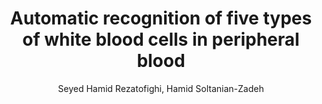---
layout: pub
title: Automatic recognition of five types of white blood cells in peripheral blood
author: Seyed Hamid Rezatofighi, Hamid Soltanian-Zadeh
year: 2011
paper_link: http://users.cecs.anu.edu.au/~hrezatofighi/Papers/Rezatofighi_CMIG_2011.pdf
publisher: Computerized Medical Imaging and Graphics
comments: false
category: blog
---
